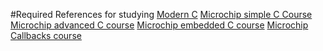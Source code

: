 #Required
References for studying
[Modern C](https://gustedt.gitlabpages.inria.fr/modern-c/)
[Microchip simple C Course](https://mu.microchip.com/syntax-and-structure-of-c)
[Microchip advanced C course](https://mu.microchip.com/advanced-c-programming)
[Microchip embedded C course](https://mu.microchip.com/advanced-embedded-c-tips-tricks-and-cautions)
[Microchip Callbacks course](https://mu.microchip.com/c-programming-callbacks)
